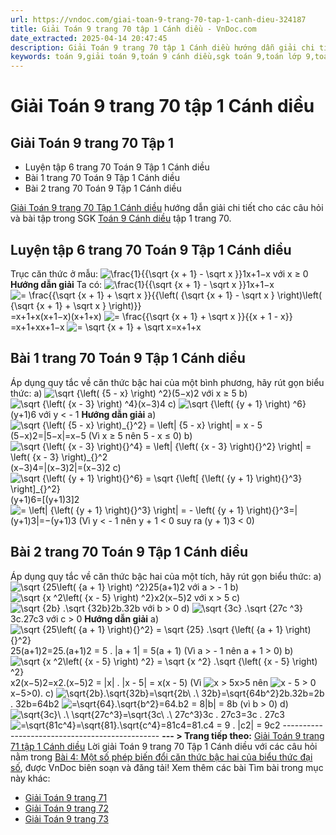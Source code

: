 ```yaml
---
url: https://vndoc.com/giai-toan-9-trang-70-tap-1-canh-dieu-324187
title: Giải Toán 9 trang 70 tập 1 Cánh diều - VnDoc.com
date_extracted: 2025-04-14 20:47:45
description: Giải Toán 9 trang 70 tập 1 Cánh diều hướng dẫn giải chi tiết các câu hỏi và bài tập trong SGK Toán 9 Cánh diều tập 1.
keywords: toán 9,giải toán 9,toán 9 cánh diều,sgk toán 9,toán lớp 9,toán lớp 9 cánh diều,sgk toán 9 cánh diều,toán 9 ctst,giải sgk toán 9 cánh diều,toán 9 cánh diều tập 1,giải bài tập toán 9 cánh diều,Toán 9 Bài 4 Một số phép biến đổi căn thức bậc hai của biểu thức đại số,Một số phép biến đổi căn thức bậc hai của biểu thức đại số,Giải Toán 9 Cánh diều tập 1 trang 69,Giải Toán 9 Cánh diều tập 1 trang 70,Giải Toán 9 Cánh diều trang 71,toán 9 trang 70,giải toán 9 trang 70,toán 9 trang 70 cánh diều
---
```


# Giải Toán 9 trang 70 tập 1 Cánh diều
## **Giải Toán 9 trang 70 Tập 1**
  * Luyện tập 6 trang 70 Toán 9 Tập 1 Cánh diều
  * Bài 1 trang 70 Toán 9 Tập 1 Cánh diều
  * Bài 2 trang 70 Toán 9 Tập 1 Cánh diều

[Giải Toán 9 trang 70 Tập 1 Cánh diều](<https://vndoc.com/giai-toan-9-trang-70-tap-1-canh-dieu-324187>) hướng dẫn giải chi tiết cho các câu hỏi và bài tập trong SGK [Toán 9 Cánh diều](<https://vndoc.com/toan-9-canh-dieu>) tập 1 trang 70.
## **Luyện tập 6 trang 70 Toán 9 Tập 1 Cánh diều**
Trục căn thức ở mẫu: ![\\frac{1}{{\\sqrt {x + 1}  - \\sqrt x }}](https://i.vdoc.vn/data/image/blank.png)1x+1−x với x ≥ 0
**Hướng dẫn giải**
Ta có: ![\\frac{1}{{\\sqrt {x + 1}  - \\sqrt x }}](https://i.vdoc.vn/data/image/blank.png)1x+1−x
![= \\frac{{\\sqrt {x + 1}  + \\sqrt x }}{{\\left\( {\\sqrt {x + 1}  - \\sqrt x } \\right\)\\left\( {\\sqrt {x + 1}  + \\sqrt x } \\right\)}}](https://i.vdoc.vn/data/image/blank.png)=x+1+x\(x+1−x\)\(x+1+x\)
![= \\frac{{\\sqrt {x + 1}  + \\sqrt x }}{{x + 1 - x}}](https://i.vdoc.vn/data/image/blank.png)=x+1+xx+1−x
![= \\sqrt {x + 1}  + \\sqrt x](https://i.vdoc.vn/data/image/blank.png)=x+1+x
## **Bài 1 trang 70 Toán 9 Tập 1 Cánh diều**
Áp dụng quy tắc về căn thức bậc hai của một bình phương, hãy rút gọn biểu thức:
a\) ![\\sqrt {\\left\( {5 - x} \\right\) ^2}](https://i.vdoc.vn/data/image/blank.png)\(5−x\)2 với x ≥ 5
b\) ![\\sqrt {\\left\( {x - 3} \\right\) ^4}](https://i.vdoc.vn/data/image/blank.png)\(x−3\)4
c\) ![\\sqrt {\\left\( {y + 1} \\right\) ^6}](https://i.vdoc.vn/data/image/blank.png)\(y+1\)6 với y < \- 1
**Hướng dẫn giải**
a\) ![\\sqrt {\\left\( {5 - x} \\right\)_{}^2}  = \\left| {5 - x} \\right| = x - 5](https://i.vdoc.vn/data/image/blank.png)\(5−x\)2=|5−x|=x−5
\(Vì x ≥ 5 nên 5 - x ≤ 0\)
b\) ![\\sqrt {\\left\( {x - 3} \\right\)_{}^4}  = \\left| {\\left\( {x - 3} \\right\)_{}^2} \\right| = \\left\( {x - 3} \\right\)_{}^2](https://i.vdoc.vn/data/image/blank.png)\(x−3\)4=|\(x−3\)2|=\(x−3\)2
c\) ![\\sqrt {\\left\( {y + 1} \\right\)_{}^6}  = \\sqrt {\\left\[ {\\left\( {y + 1} \\right\)_{}^3} \\right\]_{}^2}](https://i.vdoc.vn/data/image/blank.png)\(y+1\)6=\[\(y+1\)3\]2
![= \\left| {\\left\( {y + 1} \\right\)_{}^3} \\right| =  - \\left\( {y + 1} \\right\)_{}^3](https://i.vdoc.vn/data/image/blank.png)=|\(y+1\)3|=−\(y+1\)3
\(Vì y < \- 1 nên y + 1 < 0 suy ra \(y + 1\)3 < 0\)
## **Bài 2 trang 70 Toán 9 Tập 1 Cánh diều**
Áp dụng quy tắc về căn thức bậc hai của một tích, hãy rút gọn biểu thức:
a\) ![\\sqrt {25\\left\( {a + 1} \\right\) ^2}](https://i.vdoc.vn/data/image/blank.png)25\(a+1\)2 với a > \- 1
b\) ![\\sqrt {x ^2\\left\( {x - 5} \\right\) ^2}](https://i.vdoc.vn/data/image/blank.png)x2\(x−5\)2 với x > 5
c\) ![\\sqrt {2b} .\\sqrt {32b}](https://i.vdoc.vn/data/image/blank.png)2b.32b với b > 0
d\) ![\\sqrt {3c} .\\sqrt {27c ^3}](https://i.vdoc.vn/data/image/blank.png)3c.27c3 với c > 0
**Hướng dẫn giải**
a\) ![\\sqrt {25\\left\( {a + 1} \\right\)_{}^2}  = \\sqrt {25} .\\sqrt {\\left\( {a + 1} \\right\)_{}^2}](https://i.vdoc.vn/data/image/blank.png)25\(a+1\)2=25.\(a+1\)2
= 5 . |a + 1|
= 5\(a + 1\) \(Vì a > \- 1 nên a + 1 > 0\)
b\) ![\\sqrt {x ^2\\left\( {x - 5} \\right\) ^2}  = \\sqrt {x ^2} .\\sqrt {\\left\( {x - 5} \\right\) ^2}](https://i.vdoc.vn/data/image/blank.png)x2\(x−5\)2=x2.\(x−5\)2
= |x| . |x - 5|
= x\(x - 5\) \(Vì ![x > 5](https://i.vdoc.vn/data/image/blank.png)x>5 nên ![x - 5 > 0](https://i.vdoc.vn/data/image/blank.png)x−5>0\).
c\) ![\\sqrt{2b}.\\sqrt{32b}=\\sqrt{2b\\ .\\ 32b}=\\sqrt{64b^2}](https://i.vdoc.vn/data/image/blank.png)2b.32b=2b . 32b=64b2
![=\\sqrt{64}.\\sqrt{b^2}](https://i.vdoc.vn/data/image/blank.png)=64.b2
= 8|b| = 8b \(vì b > 0\)
d\) ![\\sqrt{3c}\\ .\\ \\sqrt{27c^3}=\\sqrt{3c\\ .\\ 27c^3}](https://i.vdoc.vn/data/image/blank.png)3c . 27c3=3c . 27c3
![=\\sqrt{81c^4}=\\sqrt{81}.\\sqrt{c^4}](https://i.vdoc.vn/data/image/blank.png)=81c4=81.c4
= 9 . |c2|
= 9c2
\-----------------------------------------------
**\--- > Trang tiếp theo:** [Giải Toán 9 trang 71 tập 1 Cánh diều](<https://vndoc.com/giai-toan-9-trang-71-tap-1-canh-dieu-324193>)
Lời giải Toán 9 trang 70 Tập 1 Cánh diều với các câu hỏi nằm trong [Bài 4: Một số phép biến đổi căn thức bậc hai của biểu thức đại số](<https://vndoc.com/toan-9-canh-dieu-bai-4-mot-so-phep-bien-doi-can-thuc-bac-hai-cua-bieu-thuc-dai-so-321741>), được VnDoc biên soạn và đăng tải\!
Xem thêm các bài Tìm bài trong mục này khác:
  * [Giải Toán 9 trang 71](</giai-toan-9-trang-71-tap-1-canh-dieu-324193>)
  * [Giải Toán 9 trang 72](</giai-toan-9-trang-72-tap-1-canh-dieu-324224>)
  * [Giải Toán 9 trang 73](</giai-toan-9-trang-73-tap-1-canh-dieu-324231>)

